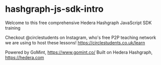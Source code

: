 ﻿# hashgraph-js-sdk-intro

Welcome to this free comprehensive Hedera Hashgraph JavaScript SDK training

Checkout @circlestudents on Instagram, who's free P2P teaching network we are using to host these lessons!
https://circlestudents.co.uk/learn

Powered by GoMint, https://www.gomint.co/
Built on Hedera Hashgraph, https://hedera.com

